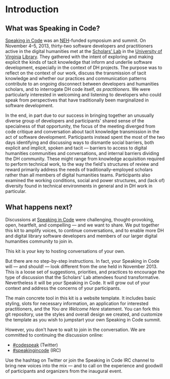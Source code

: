 
# Introduction

## What was Speaking in Code?

[Speaking in Code][codespeak] was an [NEH][neh]-funded symposium and summit. On
November 4–5, 2013, thirty-two software developers and practitioners active in
the digital humanities met at the [Scholars' Lab][slab] in the [University of
Virginia][uva] [Library][uva-lib]. They gathered with the intent of exploring
and making explicit the kinds of tacit knowledge that inform and underlie
software development, especially in the context of DH projects. The purpose was
to reflect on the context of our work, discuss the transmission of tacit
knowledge and whether our practices and communication patterns contribute to an
ongoing disconnect between developers and humanities scholars, and to
interrogate DH code itself, *as practitioners*. We were particularly interested
in welcoming and listening to developers who could speak from perspectives that
have traditionally been marginalized in software development.

In the end, in part due to our success in bringing together an unusually
diverse group of developers and participants' shared sense of the specialness
of that opportunity, the focus of the meeting diverged from code critique and
conversation about tacit knowledge transmission in the act of software
development. Participants instead spent the most of the two days identifying
and discussing ways to dismantle social barriers, both explicit and implicit,
spoken and tacit — barriers to access to digital humanities communities and
conversations, and internal barriers dividing the DH community. These might
range from  knowledge acquisition required to perform technical work, to the
way the field's structures of review and reward primarily address the needs of
traditionally-employed scholars rather than all members of digital humanities
teams. Participants also examined the working conditions, social and power
structures, and (lack of) diversity found in technical environments in general
and in DH work in particular.


## What happens next?

Discussions at [Speaking in Code][codespeak] were challenging,
thought-provoking, open, heartfelt, and compelling — and we want to share. We
put together this kit to amplify voices, to continue conversations, and to
enable more DH and digital library software developers and members of our
larger digital humanities community to join in.

This kit is your key to hosting conversations of your own.

But there are no step-by-step instructions. In fact, your Speaking in Code will
— and should! — look different from the one held in November 2013. This is a
loose set of suggestions, priorities, and practices to encourage the type of
discussion that the Scholars' Lab attendees found transformative. Nevertheless
it will be *your* Speaking in Code. It will grow out of your context and
address the concerns of your participants.

The main concrete tool in this kit is a website template. It includes basic
styling, slots for necessary information, an application for interested
practitioners, and the *You are Welcome Here* statement. You can fork this git
repository, use the styles and overall design we created, and customize the
template as you wish to jumpstart your own Speaking in Code summit.

However, you don't have to wait to join in the conversation. We are committed
to continuing the discussion online:

* [#codespeak][twitter] (Twitter)
* [#speakingincode][irc] (IRC)

Use the hashtag on Twitter or join the Speaking in Code IRC channel to bring
new voices into the mix — and to call on the experience and goodwill of
participants and organizers from the inaugural event.

[codespeak]: http://codespeak.scholarslab.org/
[neh]: http://www.neh.gov/divisions/odh
[slab]: http://www.scholarslab.org/
[uva]: http://www.virginia.edu/
[uva-lib]: http://www.library.virginia.edu/
[twitter]: https://twitter.com/search?q=%23codespeak
[irc]: http://webchat.freenode.net/?channels=%23codespeak&uio=d4

